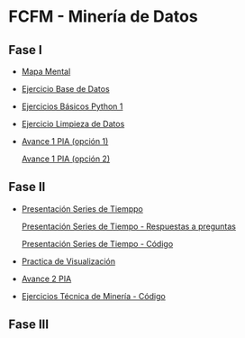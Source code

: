 # FCFM - Minería de Datos 

## Fase I

- [Mapa Mental](https://github.com/LindaRequenes/Mineria_de_datos/blob/main/MapaMental_1_1854552.pdf)

- [Ejercicio Base de Datos](https://github.com/JisbethDiaz/FCFM_Miner-a_de_Datos/blob/Miner%C3%ADa-de-datos/Equipo_4-Ejercicio%20base%20de%20datos.pdf)

- [Ejercicios Básicos Python 1](https://github.com/LindaRequenes/Mineria_de_datos/blob/main/Ej_Python_1854552.ipynb)

- [Ejercicio Limpieza de Datos](https://github.com/mayorga09/Mineria_de_Datos/blob/main/Ej_Limpieza_Equipo4.ipynb)

- [Avance 1 PIA (opción 1)](https://github.com/LindaRequenes/Mineria_de_datos/blob/main/Avance1_PIA_Equipo4.ipynb)

  [Avance 1 PIA (opción 2)](https://github.com/JisbethDiaz/FCFM_Miner-a_de_Datos/blob/Miner%C3%ADa-de-datos/Avance1_PIA(Op_2)_Equipo4.ipynb)

## Fase II
- [Presentación Series de Tiemppo](https://github.com/JisbethDiaz/FCFM_Miner-a_de_Datos/blob/Miner%C3%ADa-de-datos/Presentaci%C3%B3n_SeriesdeTiempo_Equipo4.pdf)

  [Presentación Series de Tiempo - Respuestas a preguntas](https://github.com/JisbethDiaz/FCFM_Miner-a_de_Datos/blob/Miner%C3%ADa-de-datos/Presentaci%C3%B3n_SeriesdeTiempo_Equipo4%20(respuestas%20a%20preguntas).pdf)

  [Presentación Series de Tiempo - Código](https://github.com/mayorga09/Mineria_de_Datos/blob/main/Programa_Presentaci%C3%B3n.ipynb)

- [Practica de Visualización](https://github.com/normaisabel/Mineria-de-datos/blob/main/Visualizacion_Base2.ipynb) 

- [Avance 2 PIA](https://github.com/JisbethDiaz/FCFM_Miner-a_de_Datos/blob/Miner%C3%ADa-de-datos/Avance2_PIA_Equipo4.ipynb) 
- [Ejercicios Técnica de Minería - Código]()

## Fase III
